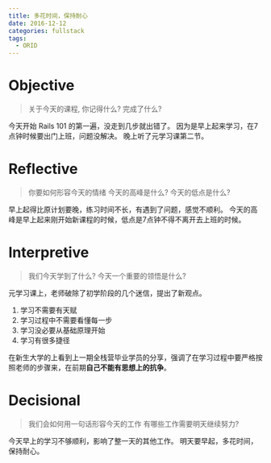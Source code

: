 ```yaml
---
title: 多花时间，保持耐心
date: 2016-12-12
categories: fullstack
tags:
  - ORID
---
```


# Objective
> 关于今天的课程, 你记得什么?
> 完成了什么?

今天开始 Rails 101 的第一遍，没走到几步就出错了。
因为是早上起来学习，在7点钟时候要出门上班，问题没解决。
晚上听了元学习课第二节。

# Reflective
> 你要如何形容今天的情绪
> 今天的高峰是什么?
> 今天的低点是什么?

早上起得比原计划要晚，练习时间不长，有遇到了问题，感觉不顺利。
今天的高峰是早上起来刚开始新课程的时候，低点是7点钟不得不离开去上班的时候。

# Interpretive
> 我们今天学到了什么?
> 今天一个重要的领悟是什么?

元学习课上，老师破除了初学阶段的几个迷信，提出了新观点。

1. 学习不需要有天赋
2. 学习过程中不需要看懂每一步
3. 学习没必要从基础原理开始
4. 学习有很多捷径

在新生大学的上看到上一期全栈营毕业学员的分享，强调了在学习过程中要严格按照老师的步骤来，在前期**自己不能有思想上的抗争**。

# Decisional
> 我们会如何用一句话形容今天的工作
> 有哪些工作需要明天继续努力?

今天早上的学习不够顺利，影响了整一天的其他工作。
明天要早起，多花时间，保持耐心。
